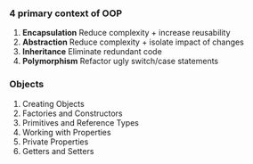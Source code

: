 ### 4 primary context of OOP

1. **Encapsulation** Reduce complexity + increase reusability
2. **Abstraction** Reduce complexity + isolate impact of changes
3. **Inheritance** Eliminate redundant code
4. **Polymorphism** Refactor ugly switch/case statements

### Objects

1. Creating Objects
2. Factories and Constructors
3. Primitives and Reference Types
4. Working with Properties
5. Private Properties
6. Getters and Setters
